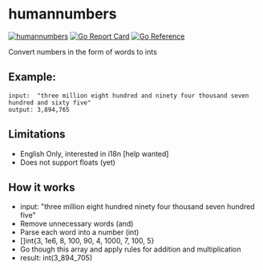 # humannumbers
[![humannumbers](https://github.com/kmulvey/humannumbers/actions/workflows/release_build.yml/badge.svg)](https://github.com/kmulvey/humannumbers/actions/workflows/release_build.yml) [![Go Report Card](https://goreportcard.com/badge/github.com/kmulvey/humannumbers)](https://goreportcard.com/report/github.com/kmulvey/humannumbers) [![Go Reference](https://pkg.go.dev/badge/github.com/kmulvey/humannumbers.svg)](https://pkg.go.dev/github.com/kmulvey/humannumbers)

Convert numbers in the form of words to ints

## Example:
```
input:  "three million eight hundred and ninety four thousand seven hundred and sixty five"
output: 3,894,765
```

## Limitations
- English Only, interested in i18n [help wanted]
- Does not support floats (yet)

## How it works
- input: "three million eight hundred ninety four thousand seven hundred five"
- Remove unnecessary words (and)
- Parse each word into a number (int)
- []int{3, 1e6, 8, 100, 90, 4, 1000, 7, 100, 5}
- Go though this array and apply rules for addition and multiplication
- result: int(3_894_705)

